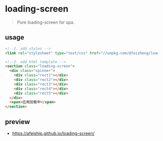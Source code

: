 # loading-screen
> Pure loading-screen for spa.

## usage
```html
<!--1. add styles -->
<link rel="stylesheet" type="text/css" href="//unpkg.com/@feizheng/loading-screen@1.0.2/dist/style.css"/>

<!--2. add html template -->
<section class="loading-screen">
  <div class="spinner">
    <div class="rect1"></div>
    <div class="rect2"></div>
    <div class="rect3"></div>
    <div class="rect4"></div>
    <div class="rect5"></div>
  </div>
  <span>应用加载中</span>
</section>
```

## preview
- https://afeiship.github.io/loading-screen/
